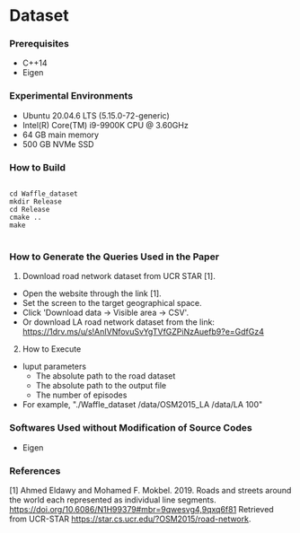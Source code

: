 # Dataset

### Prerequisites
- C++14
- Eigen

### Experimental Environments
- Ubuntu 20.04.6 LTS (5.15.0-72-generic)
- Intel(R) Core(TM) i9-9900K CPU @ 3.60GHz
- 64 GB main memory
- 500 GB NVMe SSD

### How to Build
<pre>
<code>
cd Waffle_dataset
mkdir Release
cd Release
cmake ..
make
</code>
</pre>

### How to Generate the Queries Used in the Paper
1. Download road network dataset from UCR STAR [1].
- Open the website through the link [1].
- Set the screen to the target geographical space.
- Click 'Download data -> Visible area -> CSV'.
- Or download LA road network dataset from the link: https://1drv.ms/u/s!AnIVNfovuSvYgTVfGZPiNzAuefb9?e=GdfGz4

2. How to Execute
- Iuput parameters
  - The absolute path to the road dataset
  - The absolute path to the output file
  - The number of episodes
- For example, "./Waffle_dataset /data/OSM2015_LA /data/LA 100"

### Softwares Used without Modification of Source Codes
- Eigen

### References
[1] Ahmed Eldawy and Mohamed F. Mokbel. 2019. Roads and streets around the world each represented as individual line segments. https://doi.org/10.6086/N1H99379#mbr=9qwesvg4,9qxq6f81 Retrieved from UCR-STAR https://star.cs.ucr.edu/?OSM2015/road-network.
